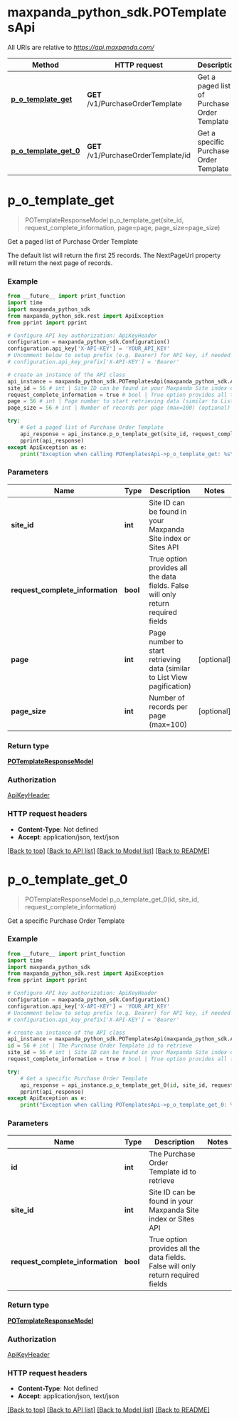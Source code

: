 # maxpanda_python_sdk.POTemplatesApi

All URIs are relative to *https://api.maxpanda.com/*

Method | HTTP request | Description
------------- | ------------- | -------------
[**p_o_template_get**](POTemplatesApi.md#p_o_template_get) | **GET** /v1/PurchaseOrderTemplate | Get a paged list of Purchase Order Template
[**p_o_template_get_0**](POTemplatesApi.md#p_o_template_get_0) | **GET** /v1/PurchaseOrderTemplate/id | Get a specific Purchase Order Template

# **p_o_template_get**
> POTemplateResponseModel p_o_template_get(site_id, request_complete_information, page=page, page_size=page_size)

Get a paged list of Purchase Order Template

The default list will return the first 25 records.  The NextPageUrl property will return the next page of records.

### Example
```python
from __future__ import print_function
import time
import maxpanda_python_sdk
from maxpanda_python_sdk.rest import ApiException
from pprint import pprint

# Configure API key authorization: ApiKeyHeader
configuration = maxpanda_python_sdk.Configuration()
configuration.api_key['X-API-KEY'] = 'YOUR_API_KEY'
# Uncomment below to setup prefix (e.g. Bearer) for API key, if needed
# configuration.api_key_prefix['X-API-KEY'] = 'Bearer'

# create an instance of the API class
api_instance = maxpanda_python_sdk.POTemplatesApi(maxpanda_python_sdk.ApiClient(configuration))
site_id = 56 # int | Site ID can be found in your Maxpanda Site index or Sites API
request_complete_information = true # bool | True option provides all the data fields. False will only return required fields
page = 56 # int | Page number to start retrieving data (similar to List View pagification) (optional)
page_size = 56 # int | Number of records per page (max=100) (optional)

try:
    # Get a paged list of Purchase Order Template
    api_response = api_instance.p_o_template_get(site_id, request_complete_information, page=page, page_size=page_size)
    pprint(api_response)
except ApiException as e:
    print("Exception when calling POTemplatesApi->p_o_template_get: %s\n" % e)
```

### Parameters

Name | Type | Description  | Notes
------------- | ------------- | ------------- | -------------
 **site_id** | **int**| Site ID can be found in your Maxpanda Site index or Sites API | 
 **request_complete_information** | **bool**| True option provides all the data fields. False will only return required fields | 
 **page** | **int**| Page number to start retrieving data (similar to List View pagification) | [optional] 
 **page_size** | **int**| Number of records per page (max&#x3D;100) | [optional] 

### Return type

[**POTemplateResponseModel**](POTemplateResponseModel.md)

### Authorization

[ApiKeyHeader](../README.md#ApiKeyHeader)

### HTTP request headers

 - **Content-Type**: Not defined
 - **Accept**: application/json, text/json

[[Back to top]](#) [[Back to API list]](../README.md#documentation-for-api-endpoints) [[Back to Model list]](../README.md#documentation-for-models) [[Back to README]](../README.md)

# **p_o_template_get_0**
> POTemplateResponseModel p_o_template_get_0(id, site_id, request_complete_information)

Get a specific Purchase Order Template

### Example
```python
from __future__ import print_function
import time
import maxpanda_python_sdk
from maxpanda_python_sdk.rest import ApiException
from pprint import pprint

# Configure API key authorization: ApiKeyHeader
configuration = maxpanda_python_sdk.Configuration()
configuration.api_key['X-API-KEY'] = 'YOUR_API_KEY'
# Uncomment below to setup prefix (e.g. Bearer) for API key, if needed
# configuration.api_key_prefix['X-API-KEY'] = 'Bearer'

# create an instance of the API class
api_instance = maxpanda_python_sdk.POTemplatesApi(maxpanda_python_sdk.ApiClient(configuration))
id = 56 # int | The Purchase Order Template id to retrieve
site_id = 56 # int | Site ID can be found in your Maxpanda Site index or Sites API
request_complete_information = true # bool | True option provides all the data fields. False will only return required fields

try:
    # Get a specific Purchase Order Template
    api_response = api_instance.p_o_template_get_0(id, site_id, request_complete_information)
    pprint(api_response)
except ApiException as e:
    print("Exception when calling POTemplatesApi->p_o_template_get_0: %s\n" % e)
```

### Parameters

Name | Type | Description  | Notes
------------- | ------------- | ------------- | -------------
 **id** | **int**| The Purchase Order Template id to retrieve | 
 **site_id** | **int**| Site ID can be found in your Maxpanda Site index or Sites API | 
 **request_complete_information** | **bool**| True option provides all the data fields. False will only return required fields | 

### Return type

[**POTemplateResponseModel**](POTemplateResponseModel.md)

### Authorization

[ApiKeyHeader](../README.md#ApiKeyHeader)

### HTTP request headers

 - **Content-Type**: Not defined
 - **Accept**: application/json, text/json

[[Back to top]](#) [[Back to API list]](../README.md#documentation-for-api-endpoints) [[Back to Model list]](../README.md#documentation-for-models) [[Back to README]](../README.md)

